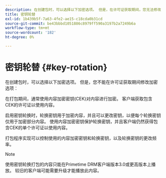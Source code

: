 ```yaml
---
description: 在创建包时，可以选择以下加密选项。 但是，在许可证获取期间，您无法修改加密选项
title: 密钥轮替
exl-id: 1b439b5f-7a63-4fe2-ae15-c18cda0b31cd
source-git-commit: be43bbbd1051886c8979ff590a3197b2a7249b6a
workflow-type: tm+mt
source-wordcount: '182'
ht-degree: 0%

---
```


# 密钥轮替 {#key-rotation}

在创建包时，可以选择以下加密选项。 但是，您不能在许可证获取期间修改加密选项：

在打包期间，通常使用内容加密密钥(CEK)对内容进行加密。 客户端获取包含CEK的许可证以使用内容。

启用密钥轮换时，轮换密钥用于加密内容，并且可以更改密钥，以便每个轮换密钥仅用于加密部分内容。 使用内容加密密钥保护轮换密钥，并且客户端仍然获得包含CEK的单个许可证以使用内容。

打包程序实现可以控制使用的内容加密密钥和轮换密钥，以及轮换密钥的更改频率。

>[!NOTE]
>
>使用密钥轮换打包的内容只能在Primetime DRM客户端版本3.0或更高版本上播放。 较旧的客户端可能需要升级才能播放此内容。
